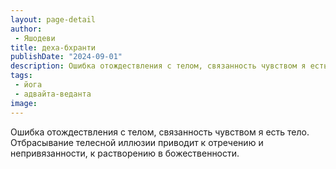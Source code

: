 ```yaml
---
layout: page-detail
author:
 - Яшодеви
title: деха-бхранти
publishDate: "2024-09-01"
description: Ошибка отождествления с телом, связанность чувством я есть тело. Отбрасывание телесной иллюзии приводит к отречению и непривязанности, к растворению в божественности.
tags:
 - йога
 - адвайта-веданта
image: 
---
```


Ошибка отождествления с телом, связанность чувством я есть тело. Отбрасывание телесной иллюзии приводит к отречению и непривязанности, к растворению в божественности.


